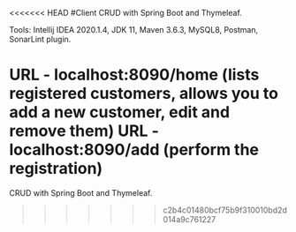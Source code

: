 <<<<<<< HEAD
#Client CRUD with Spring Boot and Thymeleaf.

Tools: Intellij IDEA 2020.1.4, JDK 11, Maven 3.6.3, MySQL8, Postman, SonarLint plugin.

URL - localhost:8090/home (lists registered customers, allows you to add a new customer, edit and remove them)
URL - localhost:8090/add (perform the registration)
=======
CRUD with Spring Boot and Thymeleaf.
>>>>>>> c2b4c01480bcf75b9f310010bd2d014a9c761227
